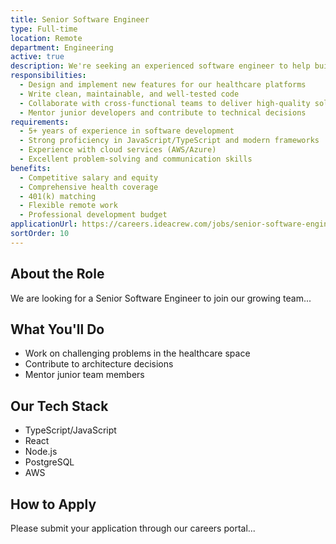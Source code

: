 ```yaml
---
title: Senior Software Engineer
type: Full-time
location: Remote
department: Engineering
active: true
description: We're seeking an experienced software engineer to help build and maintain our healthcare technology platforms using modern web technologies.
responsibilities:
  - Design and implement new features for our healthcare platforms
  - Write clean, maintainable, and well-tested code
  - Collaborate with cross-functional teams to deliver high-quality solutions
  - Mentor junior developers and contribute to technical decisions
requirements:
  - 5+ years of experience in software development
  - Strong proficiency in JavaScript/TypeScript and modern frameworks
  - Experience with cloud services (AWS/Azure)
  - Excellent problem-solving and communication skills
benefits:
  - Competitive salary and equity
  - Comprehensive health coverage
  - 401(k) matching
  - Flexible remote work
  - Professional development budget
applicationUrl: https://careers.ideacrew.com/jobs/senior-software-engineer
sortOrder: 10
---
```


## About the Role

We are looking for a Senior Software Engineer to join our growing team...

## What You'll Do

- Work on challenging problems in the healthcare space
- Contribute to architecture decisions
- Mentor junior team members

## Our Tech Stack

- TypeScript/JavaScript
- React
- Node.js
- PostgreSQL
- AWS

## How to Apply

Please submit your application through our careers portal...
